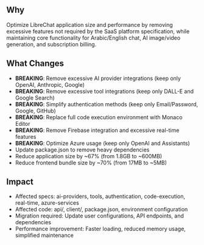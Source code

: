 ## Why
Optimize LibreChat application size and performance by removing excessive features not required by the SaaS platform specification, while maintaining core functionality for Arabic/English chat, AI image/video generation, and subscription billing.

## What Changes
- **BREAKING**: Remove excessive AI provider integrations (keep only OpenAI, Anthropic, Google)
- **BREAKING**: Remove excessive tool integrations (keep only DALL-E and Google Search)
- **BREAKING**: Simplify authentication methods (keep only Email/Password, Google, GitHub)
- **BREAKING**: Replace full code execution environment with Monaco Editor
- **BREAKING**: Remove Firebase integration and excessive real-time features
- **BREAKING**: Optimize Azure usage (keep only OpenAI and Assistants)
- Update package.json to remove heavy dependencies
- Reduce application size by ~67% (from 1.8GB to ~600MB)
- Reduce frontend bundle size by ~70% (from 17MB to ~5MB)

## Impact
- Affected specs: ai-providers, tools, authentication, code-execution, real-time, azure-services
- Affected code: api/, client/, package.json, environment configuration
- Migration required: Update user configurations, API endpoints, and dependencies
- Performance improvement: Faster loading, reduced memory usage, simplified maintenance



